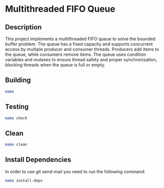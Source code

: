 # Multithreaded FIFO Queue

## Description

This project implements a multithreaded FIFO queue to solve the bounded buffer problem. The queue has a fixed capacity and supports concurrent access by multiple producer and consumer threads. Producers add items to the queue, while consumers remove items. The queue uses condition variables and mutexes to ensure thread safety and proper synchronization, blocking threads when the queue is full or empty.

## Building

```bash
make
```

## Testing

```bash
make check
```

## Clean

```bash
make clean
```

## Install Dependencies

In order to use git send-mail you need to run the following command:

```bash
make install-deps
```
